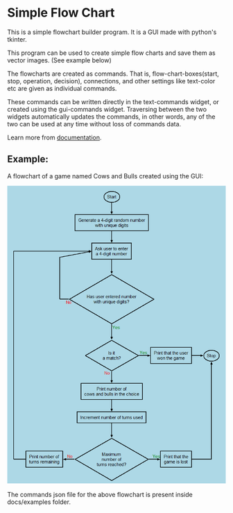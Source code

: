 # Simple Flow Chart

This is a simple flowchart builder program.
It is a GUI made with python's tkinter.

This program can be used to create simple flow charts and save them as vector images. (See example below)

The flowcharts are created as commands. That is, flow-chart-boxes(start, stop, operation, decision), connections,
and other settings like text-color etc are given as individual commands.

These commands can be written directly in the text-commands widget, or created using the gui-commands widget.
Traversing between the two widgets automatically updates the commands, in other words,
any of the two can be used at any time without loss of commands data.

Learn more from [documentation](docs/documentation.md).

## Example:

A flowchart of a game named Cows and Bulls created using the GUI:

![Cows and Bulls game](docs/examples/game-cows-bulls.png)

The commands json file for the above flowchart is present inside docs/examples folder.
